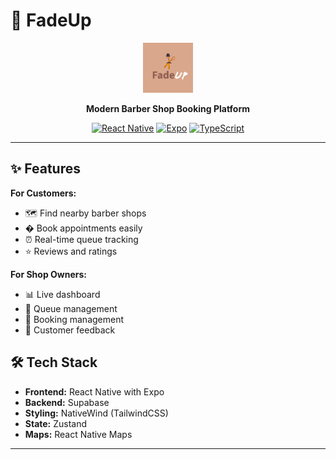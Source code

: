 # 🔺 FadeUp

<div align="center">
  <img src="./assets/images/icon.png" alt="FadeUp Logo" width="80" height="80">
  
  **Modern Barber Shop Booking Platform**
  
  [![React Native](https://img.shields.io/badge/React%20Native-0.80.1-61DAFB?style=flat&logo=react)](https://reactnative.dev)
  [![Expo](https://img.shields.io/badge/Expo%20SDK-51-000020?style=flat&logo=expo)](https://expo.dev)
  [![TypeScript](https://img.shields.io/badge/TypeScript-5.3.3-3178C6?style=flat&logo=typescript&logoColor=white)](https://typescriptlang.org)
</div>

---

## ✨ Features

**For Customers:**
- 🗺️ Find nearby barber shops
- � Book appointments easily
- ⏰ Real-time queue tracking
- ⭐ Reviews and ratings

**For Shop Owners:**
- 📊 Live dashboard
- 👥 Queue management
- 📝 Booking management
- 💬 Customer feedback

## 🛠️ Tech Stack

- **Frontend:** React Native with Expo
- **Backend:** Supabase
- **Styling:** NativeWind (TailwindCSS)
- **State:** Zustand
- **Maps:** React Native Maps

---